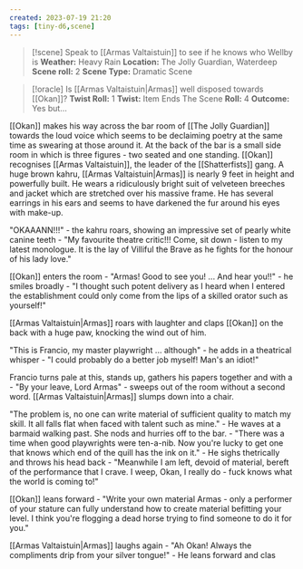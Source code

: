 ```yaml
---
created: 2023-07-19 21:20
tags: [tiny-d6,scene]
---
```

> [!scene] Speak to [[Armas Valtaistuin]] to see if he knows who Wellby is
> **Weather:** Heavy Rain
> **Location:** The Jolly Guardian, Waterdeep
> **Scene roll:** 2
> **Scene Type:** Dramatic Scene

> [!oracle] Is [[Armas Valtaistuin|Armas]] well disposed towards [[Okan]]?
> **Twist Roll:** 1
> **Twist:** Item Ends The Scene
> **Roll:** 4
> **Outcome:** Yes but...

[[Okan]] makes his way across the bar room of [[The Jolly Guardian]] towards the loud voice which seems to be declaiming poetry at the same time as swearing at those around it. At the back of the bar is a small side room in which is three figures - two seated and one standing. [[Okan]] recognises [[Armas Valtaistuin]], the leader of the [[Shatterfists]] gang. A huge brown kahru, [[Armas Valtaistuin|Armas]] is nearly 9 feet in height and powerfully built. He wears a ridiculously bright suit of velveteen breeches and jacket which are stretched over his massive frame. He has several earrings in his ears and seems to have darkened the fur around his eyes with make-up.

"OKAAANN!!!" - the kahru roars, showing an impressive set of pearly white canine teeth - "My favourite theatre critic!!! Come, sit down - listen to my latest monologue. It is the lay of Villiful the Brave as he fights for the honour of his lady love."

[[Okan]] enters the room - "Armas! Good to see you! ... And hear you!!" - he smiles broadly - "I thought such potent delivery as I heard when I entered the establishment could only come from the lips of a skilled orator such as yourself!"

[[Armas Valtaistuin|Armas]] roars with laughter and claps [[Okan]] on the back with a huge paw, knocking the wind out of him.

"This is Francio, my master playwright ... although" - he adds in a theatrical whisper - "I could probably do a better job myself! Man's an idiot!"

Francio turns pale at this, stands up, gathers his papers together and with a - "By your leave, Lord Armas" - sweeps out of the room without a second word. [[Armas Valtaistuin|Armas]] slumps down into a chair. 

"The problem is, no one can write material of sufficient quality to match my skill. It all falls flat when faced with talent such as mine." - He waves at a barmaid walking past. She nods and hurries off to the bar. - "There was a time when good playwrights were ten-a-nib. Now you're lucky to get one that knows which end of the quill has the ink on it." - He sighs thetrically and throws his head back - "Meanwhile I am left, devoid of material, bereft of the performance that I crave. I weep, Okan, I really do - fuck knows what the world is coming to!"

[[Okan]] leans forward - "Write your own material Armas - only a performer of your stature can fully understand how to create material befitting your level. I think you're flogging a dead horse trying to find someone to do it for you."

[[Armas Valtaistuin|Armas]] laughs again - "Ah Okan! Always the compliments drip from your silver tongue!" - He leans forward and clas